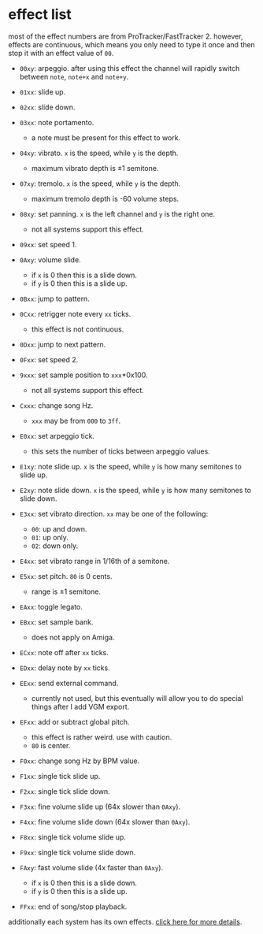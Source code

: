# effect list

most of the effect numbers are from ProTracker/FastTracker 2.
however, effects are continuous, which means you only need to type it once and then stop it with an effect value of `00`.

- `00xy`: arpeggio. after using this effect the channel will rapidly switch between `note`, `note+x` and `note+y`.
- `01xx`: slide up.
- `02xx`: slide down.
- `03xx`: note portamento.
  - a note must be present for this effect to work.
- `04xy`: vibrato. `x` is the speed, while `y` is the depth.
  - maximum vibrato depth is ±1 semitone.
- `07xy`: tremolo. `x` is the speed, while `y` is the depth.
  - maximum tremolo depth is -60 volume steps.
- `08xy`: set panning. `x` is the left channel and `y` is the right one.
  - not all systems support this effect.
- `09xx`: set speed 1.
- `0Axy`: volume slide.
  - if `x` is 0 then this is a slide down.
  - if `y` is 0 then this is a slide up.
- `0Bxx`: jump to pattern.
- `0Cxx`: retrigger note every `xx` ticks.
  - this effect is not continuous.
- `0Dxx`: jump to next pattern.
- `0Fxx`: set speed 2.

- `9xxx`: set sample position to `xxx`\*0x100.
  - not all systems support this effect.

- `Cxxx`: change song Hz.
  - `xxx` may be from `000` to `3ff`.

- `E0xx`: set arpeggio tick.
  - this sets the number of ticks between arpeggio values.
- `E1xy`: note slide up. `x` is the speed, while `y` is how many semitones to slide up.
- `E2xy`: note slide down. `x` is the speed, while `y` is how many semitones to slide down.
- `E3xx`: set vibrato direction. `xx` may be one of the following:
  - `00`: up and down.
  - `01`: up only.
  - `02`: down only.
- `E4xx`: set vibrato range in 1/16th of a semitone.
- `E5xx`: set pitch. `80` is 0 cents.
  - range is ±1 semitone.
- `EAxx`: toggle legato.
- `EBxx`: set sample bank.
  - does not apply on Amiga.
- `ECxx`: note off after `xx` ticks.
- `EDxx`: delay note by `xx` ticks.
- `EExx`: send external command.
  - currently not used, but this eventually will allow you to do special things after I add VGM export.
- `EFxx`: add or subtract global pitch.
  - this effect is rather weird. use with caution.
  - `80` is center.
- `F0xx`: change song Hz by BPM value.
- `F1xx`: single tick slide up.
- `F2xx`: single tick slide down.
- `F3xx`: fine volume slide up (64x slower than `0Axy`).
- `F4xx`: fine volume slide down (64x slower than `0Axy`).
- `F8xx`: single tick volume slide up.
- `F9xx`: single tick volume slide down.
- `FAxy`: fast volume slide (4x faster than `0Axy`).
  - if `x` is 0 then this is a slide down.
  - if `y` is 0 then this is a slide up.
- `FFxx`: end of song/stop playback.

additionally each system has its own effects. [click here for more details](../7-systems/README.md).
